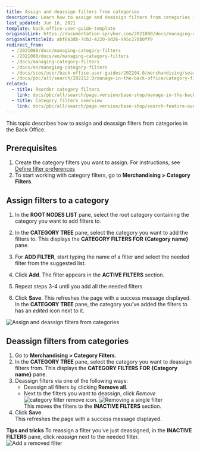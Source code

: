 ```yaml
---
title: Assign and deassign filters from categories
description: Learn how to assign and deassign filters from categories in the Back Office
last_updated: Jun 16, 2021
template: back-office-user-guide-template
originalLink: https://documentation.spryker.com/2021080/docs/managing-category-filters
originalArticleId: abf8a3db-7cb2-4220-8d26-995c270b0ff9
redirect_from:
  - /2021080/docs/managing-category-filters
  - /2021080/docs/en/managing-category-filters
  - /docs/managing-category-filters
  - /docs/en/managing-category-filters
  - /docs/scos/user/back-office-user-guides/202204.0/merchandising/search-and-filters/managing-category-filters.html
  - /docs/pbc/all/search/202212.0/manage-in-the-back-office/category-filters/assign-and-deassign-filters-from-categories.html
related:
  - title: Reorder category filters
    link: docs/pbc/all/search/page.version/base-shop/manage-in-the-back-office/category-filters/reorder-category-filters.html
  - title: Category filters overview
    link: docs/pbc/all/search/page.version/base-shop/search-feature-overview/category-filters-overview.html
---
```


This topic describes how to assign and deassign filters from categories in the Back Office.

## Prerequisites


1. Create the category filters you want to assign. For instructions, see [Define filter preferences](/docs/pbc/all/search/{{page.version}}/base-shop/manage-in-the-back-office/filter-preferences/define-filter-preferences.html)
2. To start working with category filters, go to **Merchandising&nbsp;<span aria-label="and then">></span> Category Filters**.

## Assign filters to a category

1. In the **ROOT NODES LIST** pane, select the root category containing the category you want to add filters to.

2. In the **CATEGORY TREE** pane, select the category you want to add the filters to.
    This displays the **CATEGORY FILTERS FOR {Category name}** pane.

3. For **ADD FILTER**, start typing the name of a filter and select the needed filter from the suggested list.
4. Click **Add**.
    The filter appears in the **ACTIVE FILTERS** section.
5. Repeat steps 3-4 until you add all the needed filters
6. Click **Save**.
    This refreshes the page with a success message displayed. In the **CATEGORY TREE** pane, the category you've added the filters to has an *edited* icon next to it.

![Assign and deassign filters from categories](https://spryker.s3.eu-central-1.amazonaws.com/docs/scos/user/back-office-user-guides/merchandising/category-filters/assign-and-deassign-filters-from-categories.md/assign-and-deassign-filters-from-categories.png)    

## Deassign filters from categories

1. Go to **Merchandising&nbsp;<span aria-label="and then">></span> Category Filters**.
2. In the **CATEGORY TREE** pane, select the category you want to deassign filters from.
    This displays the **CATEGORY FILTERS FOR {Category name}** pane.    
3. Deassign filters via one of the following ways:
    * Deassign all filters by clicking **Remove all**.
    * Next to the filters you want to deassign, click *Remove* <span class="inline-img">![category filter remove icon](https://spryker.s3.eu-central-1.amazonaws.com/docs/scos/user/back-office-user-guides/merchandising/category-filters/assign-and-deassign-filters-from-categories.md/category-filter-remove-icon.png)</span>.
![Removing a single filter](https://spryker.s3.eu-central-1.amazonaws.com/docs/User+Guides/Back+Office+User+Guides/Search+and+Filters/Managing+Category+Filters/remove-single-filter.gif)    
        This moves the filters to the **INACTIVE FILTERS** section.
4. Click **Save**.    
    This refreshes the page with a success message displayed.    


**Tips and tricks**
To reassign a filter you've just deassigned, in the **INACTIVE FILTERS** pane, click *reassign* next to the needed filter.
![Add a removed filter](https://spryker.s3.eu-central-1.amazonaws.com/docs/User+Guides/Back+Office+User+Guides/Search+and+Filters/Managing+Category+Filters/add-removed-filter.gif)
